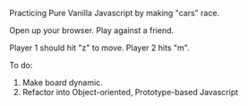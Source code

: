 Practicing Pure Vanilla Javascript by making "cars" race.

Open up your browser. Play against a friend.

Player 1 should hit "z" to move.
Player 2 hits "m".

To do:

1.  Make board dynamic.
2.  Refactor into Object-oriented, Prototype-based Javascript